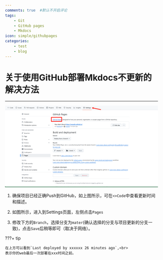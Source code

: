 ```yaml
---
comments: true  #默认不开启评论
tags:
    - Git
    - GitHub pages
    - Mkdocs
icon: simple/githubpages
categories:
    - test 
    - blog
---
```


# 关于使用GitHub部署Mkdocs不更新的解决方法

----------
![github](.\GitHubpages.png 'dasd')

1. 确保项目已经正确Push到GitHub，如上图所示，可在`<>Code`中查看更新时间和描述。

2. 如图所示，进入到Settings页面，左侧点击`Pages`
   
3. 修改下方的`Branch`，选择分支为`mater`(确认选择的分支与项目更新的分支一致)，点击`Save`后稍等即可（取决于网络）。

???+ tip

    在上方可以看到`Last deployed by xxxxxx 26 minutes ago`,<br>
    表示你的web最后一次部署在xxx时间之前。













